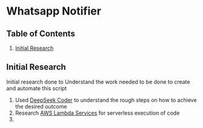 # Whatsapp Notifier

## Table of Contents
1. [Initial Research](#initial-research)

## Initial Research
Initial research done to Understand the work needed to be done to create and automate this script  

1. Used [DeepSeek Coder](https://chat.deepseek.com/coder) to understand the rough steps on how to achieve the desired outcome
2. Research [AWS Lambda Services](https://aws.amazon.com/lambda/) for serverless execution of code
3. 